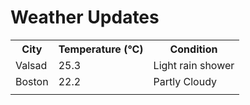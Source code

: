 # Weather Updates

<!-- WEATHER-UPDATE-START -->
<table><tr><th>City</th><th>Temperature (°C)</th><th>Condition</th></tr><tr><td>Valsad</td><td>25.3</td><td>Light rain shower</td></tr><tr><td>Boston</td><td>22.2</td><td>Partly Cloudy</td></tr><tr><td></td><td></td><td></td></tr></table>
<!-- WEATHER-UPDATE-END -->

